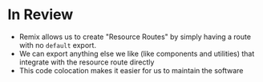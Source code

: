 # In Review

- Remix allows us to create "Resource Routes" by simply having a route with no
  `default` export.
- We can export anything else we like (like components and utilities) that
  integrate with the resource route directly
- This code colocation makes it easier for us to maintain the software
